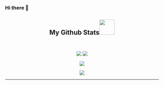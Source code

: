 ### Hi there 👋

<h2 align="center">
  My Github Stats<img src="https://media.giphy.com/media/VgCDAzcKvsR6OM0uWg/giphy.gif" width="50">
</h2>
 
<br>

<p align = "center">
  <img  src = "https://github-readme-stats-3k1adttqb-digisata.vercel.app/api?username=Digisata&show_icons=true&theme=radical&line_height=27">
  <img src = "https://github-readme-stats-3k1adttqb-digisata.vercel.app/api/top-langs/?username=Digisata&hide=html,css,hlsl&langs_count=3&theme=radical">
</p>

<p align = "center">
 <img  src="https://github-profile-trophy.vercel.app/?username=Digisata&theme=radical&title=Stars,Commits,PullRequest,Issues&column=-1&margin-w=15" />
</p>

<p align = "center">
 <img  src="https://github-readme-streak-stats.herokuapp.com/?user=Digisata&show_icons=true&locale=en&layout=compact&theme=radical&line_height=0" />
</p>
<hr>
